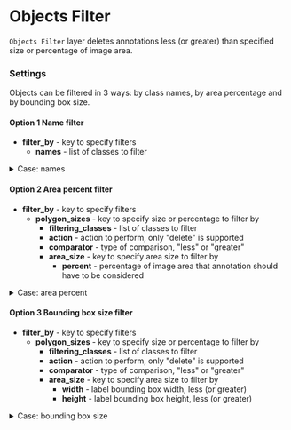 # Objects Filter

`Objects Filter` layer deletes annotations less (or greater) than specified size or percentage of image area.

### Settings

Objects can be filtered in 3 ways: by class names, by area percentage and by bounding box size.

#### Option 1 Name filter

- **filter_by** - key to specify filters
  - **names** - list of classes to filter

<details>
  <summary>Case: names</summary>

Delete annotations of classes which not present in names.

```json
{
  "action": "objects_filter",
  "src": ["$data_1"],
  "dst": "$sample2",
  "settings": {
    "filter_by": {
      "names": ["Class A", "Class C"]
    }
  }
}
```

</details>

#### Option 2 Area percent filter

- **filter_by** - key to specify filters
  - **polygon_sizes** - key to specify size or percentage to filter by
    - **filtering_classes** - list of classes to filter
    - **action** - action to perform, only "delete" is supported
    - **comparator** - type of comparison, "less" or "greater"
    - **area_size** - key to specify area size to filter by
      - **percent** - percentage of image area that annotation should have to be considered

<details>
  <summary>Case: area percent</summary>

Delete annotations of classes from filtering_classes that have area (in percentage of image area) less than specified value of area_size.

Use comparator = greater to delete annotations which area is greater than defined.

```json
{
  "action": "objects_filter",
  "src": ["$data_1"],
  "dst": "$sample2",
  "settings": {
    "filter_by": {
      "polygon_sizes": {
        "filtering_classes": ["person"],
        "area_size": {
          "percent": 5
        },
        "action": "delete",
        "comparator": "less"
      }
    }
  }
}
```

</details>

#### Option 3 Bounding box size filter

- **filter_by** - key to specify filters
  - **polygon_sizes** - key to specify size or percentage to filter by
    - **filtering_classes** - list of classes to filter
    - **action** - action to perform, only "delete" is supported
    - **comparator** - type of comparison, "less" or "greater"
    - **area_size** - key to specify area size to filter by
      - **width** - label bounding box width, less (or greater)
      - **height** - label bounding box height, less (or greater)

<details>
  <summary>Case: bounding box size</summary>

Delete annotations of classes from filtering_classes that have some side (determined by the annotation bounding box) less than specified value of width or height correspondingly.

Use comparator = greater to delete annotations which some side is greater than defined.

```json
{
  "action": "objects_filter",
  "src": ["$data_1"],
  "dst": "$sample2",
  "settings": {
    "filter_by": {
      "polygon_sizes": {
        "filtering_classes": ["person"],
        "area_size": {
          "width": 10,
          "height": 40
        },
        "action": "delete",
        "comparator": "less"
      }
    }
  }
}
```

</details>
